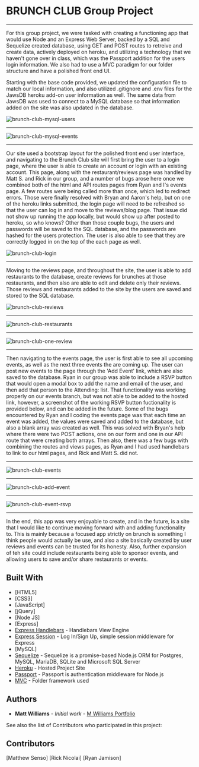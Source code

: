 # BRUNCH CLUB Group Project
___

For this group project, we were tasked with creating a functioning app that would use Node and an Express Web Server, backed by a SQL and Sequelize created database, using GET and POST routes to retreive and create data, actively deployed on heroku, and utilizing a technology that we haven't gone over in class, which was the Passport addition for the users login information.  We also had to use a MVC paradigm for our folder structure and have a polished front end UI.

Starting with the base code provided, we updated the configuration file to match our local information, and also utilized .gitignore and .env files for the JawsDB heroku add-on user information as well.  The same data from JawsDB was used to connect to a MySQL database so that information added on the site was also updated in the database.

![brunch-club-mysql-users](public/stylesheets/brunch-club-mysql-users.jpg)
___

![brunch-club-mysql-events](public/stylesheets/brunch-club-mysql-events.jpg)
___

Our site used a bootstrap layout for the polished front end user interface, and navigating to the Brunch Club site will first bring the user to a login page, where the user is able to create an account or login with an existing account.  This page, along with the restaurant/reviews page was handled by Matt S. and Rick in our group, and a number of bugs arose here once we combined both of the html and API routes pages from Ryan and I's events page.  A few routes were being called more than once, which led to redirect errors.  Those were finally resolved with Bryan and Aaron's help, but on one of the heroku links submitted, the login page will need to be refreshed so that the user can log in and move to the reviews/blog page.  That issue did not show up running the app locally, but would show up after posted to heroku, so who knows?  Other than those couple bugs, the users and passwords will be saved to the SQL database, and the passwords are hashed for the users protection.  The user is also able to see that they are correctly logged in on the top of the each page as well.

![brunch-club-login](public/stylesheets/brunch-club-login.jpg)
___

Moving to the reviews page, and throughout the site, the user is able to add restaurants to the database, create reviews for brunches at those restaurants, and then also are able to edit and delete only their reviews.  Those reviews and restaurants added to the site by the users are saved and stored to the SQL database.

![brunch-club-reviews](public/stylesheets/brunch-club-reviews.jpg)
___

![brunch-club-restaurants](public/stylesheets/brunch-club-restaurants.jpg)
___

![brunch-club-one-review](public/stylesheets/brunch-club-one-review.jpg)
___

Then navigating to the events page, the user is first able to see all upcoming events, as well as the next three events the are coming up.  The user can post new events to the page through the 'Add Event' link, which are also saved to the database.  Ryan in our group was able to include a RSVP button that would open a modal box to add the name and email of the user, and then add that person to the Attending: list.  That functionality was working properly on our events branch, but was not able to be added to the hosted link, however, a screenshot of the working RSVP button fuctionality is provided below, and can be added in the future.  Some of the bugs encountered by Ryan and I coding the events page was that each time an event was added, the values were saved and added to the database, but also a blank array was created as well.  This was solved with Bryan's help where there were two POST actions, one on our form and one in our API route that were creating both arrays.  Then also, there was a few bugs with combining the routes and views pages, as Ryan and I had used handlebars to link to our html pages, and Rick and Matt S. did not.

___

![brunch-club-events](public/stylesheets/brunch-club-events.jpg)

___
![brunch-club-add-event](public/stylesheets/brunch-club-add-event.jpg)

___
![brunch-club-event-rsvp](public/stylesheets/brunch-club-event-rsvp.jpg)

___

In the end, this app was very enjoyable to create, and in the future, is a site that I would like to continue moving forward with and adding functionality to.  This is mainly because a focused app strictly on brunch is something I think people would actually be use, and also a site basically created by user reviews and events can be trusted for its honesty.  Also, further expansion of teh site could include restaurants being able to sponsor events, and allowing users to save and/or share restaurants or events.

## Built With

* [HTML5]
* [CSS3]
* [JavaScript]
* [jQuery]
* [Node JS]
* [Express]
* [Express Handlebars](https://www.npmjs.com/package/express-handlebars) - Handlebars View Engine
* [Express Session](https://www.npmjs.com/package/express-session) - Log In/Sign Up, simple session middleware for Express
* [MySQL]
* [Sequelize](https://www.npmjs.com/package/sequelize) - Sequelize is a promise-based Node.js ORM for Postgres, MySQL, MariaDB, SQLite and Microsoft SQL Server
* [Heroku](https://salty-tor-68629.herokuapp.com/events) - Hosted Project Site
* [Passport](http://www.passportjs.org/) - Passport is authentication middleware for Node.js
* [MVC](https://www.tutorialsteacher.com/mvc/mvc-folder-structure) - Folder framework used


## Authors

* **Matt Williams** - *Initial work* - [M Williams Portfolio](https://mattwills09.github.io/portfolio.html)

See also the list of Contributors who participated in this project:

## Contributors

[Matthew Senso]
[Rick Nicolai]
[Ryan Jamison]
